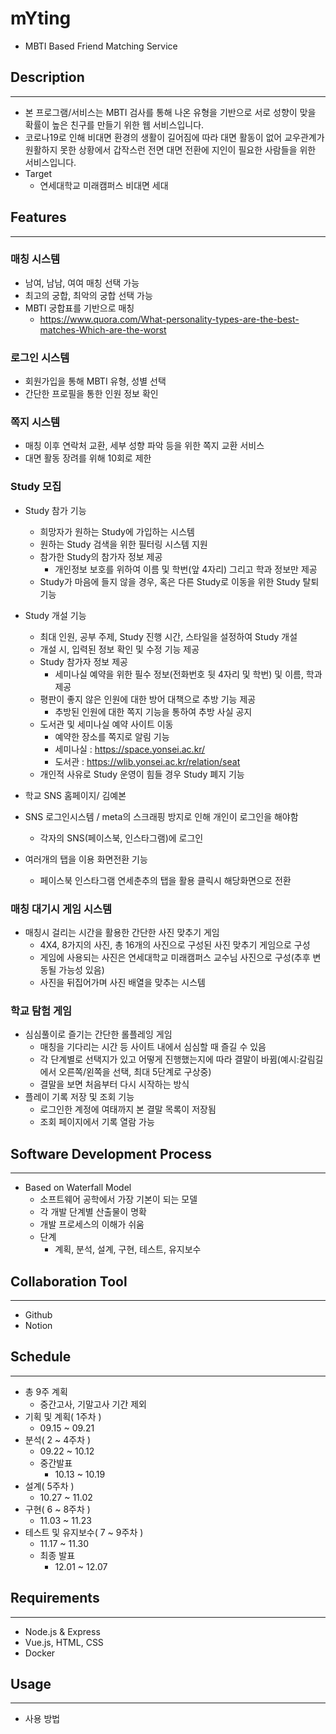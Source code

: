 # mYting

- MBTI Based Friend Matching Service

  

## Description

------

- 본 프로그램/서비스는 MBTI 검사를 통해 나온 유형을 기반으로 서로 성향이 맞을 확률이 높은 친구를 만들기 위한 웹 서비스입니다.
- 코로나19로 인해 비대면 환경의 생활이 길어짐에 따라 대면 활동이 없어 교우관계가 원활하지 못한 상황에서 갑작스런 전면 대면 전환에 지인이 필요한 사람들을 위한 서비스입니다.
- Target
  - 연세대학교 미래캠퍼스 비대면 세대

## Features

------

### 매칭 시스템

- 남여, 남남, 여여 매칭 선택 가능
- 최고의 궁합, 최악의 궁합 선택 가능
- MBTI 궁합표를 기반으로 매칭
  - https://www.quora.com/What-personality-types-are-the-best-matches-Which-are-the-worst

  

### 로그인 시스템

- 회원가입을 통해 MBTI 유형, 성별 선택
- 간단한 프로필을 통한 인원 정보 확인

  

### 쪽지 시스템

- 매칭 이후 연락처 교환, 세부 성향 파악 등을 위한 쪽지 교환 서비스
- 대면 활동 장려를 위해 10회로 제한

  

### Study 모집

- Study 참가 기능
  - 희망자가 원하는 Study에 가입하는 시스템
  - 원하는 Study 검색을 위한 필터링 시스템 지원
  - 참가한 Study의 참가자 정보 제공
    - 개인정보 보호를 위하여 이름 및 학번(앞 4자리) 그리고 학과 정보만 제공
  - Study가 마음에 들지 않을 경우, 혹은 다른 Study로 이동을 위한 Study 탈퇴 기능
- Study 개설 기능
  - 최대 인원, 공부 주제, Study 진행 시간, 스타일을 설정하여 Study 개설
  - 개설 시, 입력된 정보 확인 및 수정 기능 제공
  - Study 참가자 정보 제공
    - 세미나실 예약을 위한 필수 정보(전화번호 뒷 4자리 및 학번) 및 이름, 학과 제공
  - 평판이 좋지 않은 인원에 대한 방어 대책으로 추방 기능 제공
    - 추방된 인원에 대한 쪽지 기능을 통하여 추방 사실 공지
  - 도서관 및 세미나실 예약 사이트 이동
    - 예약한 장소를 쪽지로 알림 기능
    - 세미나실 : https://space.yonsei.ac.kr/
    - 도서관 : https://wlib.yonsei.ac.kr/relation/seat
  - 개인적 사유로 Study 운영이 힘들 경우 Study 폐지 기능
- 학교 SNS 홈페이지/ 김예본

- SNS 로그인시스템 / meta의 스크래핑 방지로 인해 개인이 로그인을 해야함
  - 각자의 SNS(페이스북, 인스타그램)에 로그인
- 여러개의 탭을 이용 화면전환 기능
  - 페이스북 인스타그램 연세춘추의 탭을 활용 클릭시 해당화면으로 전환

  

### 매칭 대기시 게임 시스템

- 매칭시 걸리는 시간을 활용한 간단한 사진 맞추기 게임
  - 4X4, 8가지의 사진, 총 16개의 사진으로 구성된 사진 맞추기 게임으로 구성
  - 게임에 사용되는 사진은 연세대학교 미래캠퍼스 교수님 사진으로 구성(추후 변동될 가능성 있음)
  - 사진을 뒤집어가며 사진 배열을 맞추는 시스템

  

### 학교 탐험 게임

- 심심풀이로 즐기는 간단한 롤플레잉 게임
  - 매칭을 기다리는 시간 등 사이트 내에서 심심할 때 즐길 수 있음
  - 각 단계별로 선택지가 있고 어떻게 진행했는지에 따라 결말이 바뀜(예시:갈림길에서 오른쪽/왼쪽을 선택, 최대 5단계로 구상중)
  - 결말을 보면 처음부터 다시 시작하는 방식
- 플레이 기록 저장 및 조회 기능
  - 로그인한 계정에 여태까지 본 결말 목록이 저장됨
  - 조회 페이지에서 기록 열람 가능

  

## Software Development Process

------

- Based on Waterfall Model
  - 소프트웨어 공학에서 가장 기본이 되는 모델
  - 각 개발 단계별 산출물이 명확
  - 개발 프로세스의 이해가 쉬움
  - 단계
    - 계획, 분석, 설계, 구현, 테스트, 유지보수

  

## Collaboration Tool

------

- Github
- Notion

  

## Schedule

------

- 총 9주 계획
  - 중간고사, 기말고사 기간 제외
- 기획 및 계획( 1주차 )
  - 09.15 ~ 09.21
- 분석( 2 ~ 4주차 )
  - 09.22 ~ 10.12
  - 중간발표
    - 10.13 ~ 10.19
- 설계( 5주차 )
  - 10.27 ~ 11.02
- 구현( 6 ~ 8주차 )
  - 11.03 ~ 11.23
- 테스트 및 유지보수( 7 ~ 9주차 )
  - 11.17 ~ 11.30
  - 최종 발표
    - 12.01 ~ 12.07

  

## Requirements

------

- Node.js & Express
- Vue.js, HTML, CSS
- Docker

  

## Usage

------

- 사용 방법